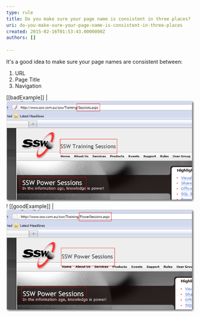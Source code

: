 ```yaml
---
type: rule
title: Do you make sure your page name is consistent in three places?
uri: do-you-make-sure-your-page-name-is-consistent-in-three-places
created: 2015-02-16T01:53:43.0000000Z
authors: []

---
```


It's a good idea to make sure your page names are consistent       between:

1. URL
2. Page Title
3. Navigation

 
[[badExample]]
| ![Inconsistency everywhere](../../assets/BadPageName.jpg)!
[[goodExample]]
| ![Title, Header and Navigation Menu item have the same text.](../../assets/GoodPageName.jpg)
